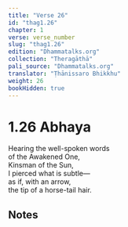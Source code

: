 ```yaml
---
title: "Verse 26"
id: "thag1.26"
chapter: 1
verse: verse_number
slug: "thag1.26"
edition: "Dhammatalks.org"
collection: "Theragāthā"
pali_source: "Dhammatalks.org"
translator: "Ṭhānissaro Bhikkhu"
weight: 26
bookHidden: true
---
```


# 1.26 Abhaya

Hearing the well-spoken words  
of the Awakened One,  
Kinsman of the Sun,  
I pierced what is subtle—  
as if, with an arrow,  
the tip of a horse-tail hair.  

## Notes